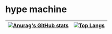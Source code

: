 # hype machine

| [![Anurag's GitHub stats](https://github-readme-stats.vercel.app/api?username=Swuger&theme=radical)](https://github.com/anuraghazra/github-readme-stats) | [![Top Langs](https://github-readme-stats.vercel.app/api/top-langs/?username=Swuger)](https://github.com/anuraghazra/github-readme-stats) |
| --------- | --------- |
